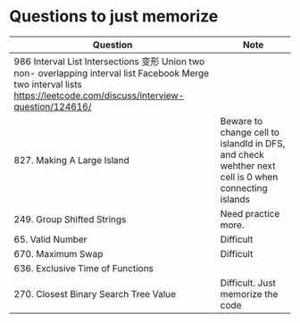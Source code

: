 # Questions to just memorize
| Question                | Note                         
| ------------------------| ------------------------------ 
| 986 Interval List Intersections 变形 Union two non- overlapping interval list Facebook Merge two interval lists https://leetcode.com/discuss/interview-question/124616/ | 
| 827. Making A Large Island | Beware to change cell to islandId in DFS, and check wehther next cell is 0 when connecting islands
| 249. Group Shifted Strings | Need practice more.
| 65. Valid Number | Difficult
| 670. Maximum Swap | Difficult
| 636. Exclusive Time of Functions | 
| 270. Closest Binary Search Tree Value | Difficult. Just memorize the code

